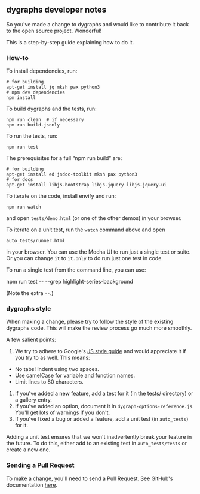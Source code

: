 ## dygraphs developer notes

So you've made a change to dygraphs and would like to contribute it back to the open source project. Wonderful!

This is a step-by-step guide explaining how to do it.

### How-to

To install dependencies, run:

    # for building
    apt-get install jq mksh pax python3
    # npm dev dependencies
    npm install

To build dygraphs and the tests, run:

    npm run clean  # if necessary
    npm run build-jsonly

To run the tests, run:

    npm run test

The prerequisites for a full “npm run build” are:

    # for building
    apt-get install ed jsdoc-toolkit mksh pax python3
    # for docs
    apt-get install libjs-bootstrap libjs-jquery libjs-jquery-ui

To iterate on the code, install envify and run:

    npm run watch

and open `tests/demo.html` (or one of the other demos) in your browser.

To iterate on a unit test, run the `watch` command above and open

    auto_tests/runner.html

in your browser. You can use the Mocha UI to run just a single test or suite.
Or you can change `it` to `it.only` to do run just one test in code.

To run a single test from the command line, you can use:

  npm run test -- --grep highlight-series-background

(Note the extra `--`.)

### dygraphs style

When making a change, please try to follow the style of the existing dygraphs code. This will make the review process go much more smoothly.

A few salient points:

1. We try to adhere to Google's [JS style guide][gstyle] and would appreciate it if you try to as well. This means:
  *   No tabs! Indent using two spaces.
  *   Use camelCase for variable and function names.
  *   Limit lines to 80 characters.
1.  If you've added a new feature, add a test for it (in the tests/ directory) or a gallery entry.
1.  If you've added an option, document it in `dygraph-options-reference.js`. You'll get lots of warnings if you don't.
1.  If you've fixed a bug or added a feature, add a unit test (in `auto_tests`) for it.

Adding a unit test ensures that we won't inadvertently break your feature in the future. To do this, either add to an existing test in `auto_tests/tests` or create a new one.

### Sending a Pull Request

To make a change, you'll need to send a Pull Request. See GitHub's documentation [here][pr].

[gstyle]: https://google.github.io/styleguide/javascriptguide.xml
[pr]: http://help.github.com/send-pull-requests/
